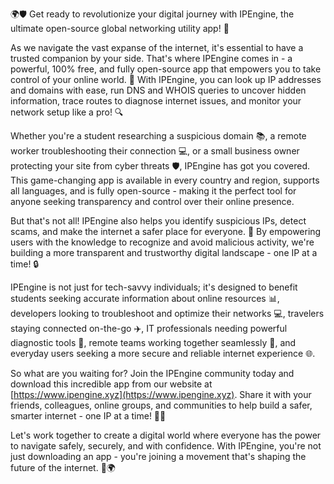 🌍🛡️ Get ready to revolutionize your digital journey with IPEngine, the ultimate open-source global networking utility app! 🚀

As we navigate the vast expanse of the internet, it's essential to have a trusted companion by your side. That's where IPEngine comes in - a powerful, 100% free, and fully open-source app that empowers you to take control of your online world. 💪 With IPEngine, you can look up IP addresses and domains with ease, run DNS and WHOIS queries to uncover hidden information, trace routes to diagnose internet issues, and monitor your network setup like a pro! 🔍

Whether you're a student researching a suspicious domain 📚, a remote worker troubleshooting their connection 💻, or a small business owner protecting your site from cyber threats 🛡️, IPEngine has got you covered. This game-changing app is available in every country and region, supports all languages, and is fully open-source - making it the perfect tool for anyone seeking transparency and control over their online presence.

But that's not all! IPEngine also helps you identify suspicious IPs, detect scams, and make the internet a safer place for everyone. 🚫 By empowering users with the knowledge to recognize and avoid malicious activity, we're building a more transparent and trustworthy digital landscape - one IP at a time! 🔒

IPEngine is not just for tech-savvy individuals; it's designed to benefit students seeking accurate information about online resources 📊, developers looking to troubleshoot and optimize their networks 💻, travelers staying connected on-the-go ✈️, IT professionals needing powerful diagnostic tools 💼, remote teams working together seamlessly 🏢, and everyday users seeking a more secure and reliable internet experience 🌐.

So what are you waiting for? Join the IPEngine community today and download this incredible app from our website at [https://www.ipengine.xyz](https://www.ipengine.xyz). Share it with your friends, colleagues, online groups, and communities to help build a safer, smarter internet - one IP at a time! 🚀💥

Let's work together to create a digital world where everyone has the power to navigate safely, securely, and with confidence. With IPEngine, you're not just downloading an app - you're joining a movement that's shaping the future of the internet. 💪🌍